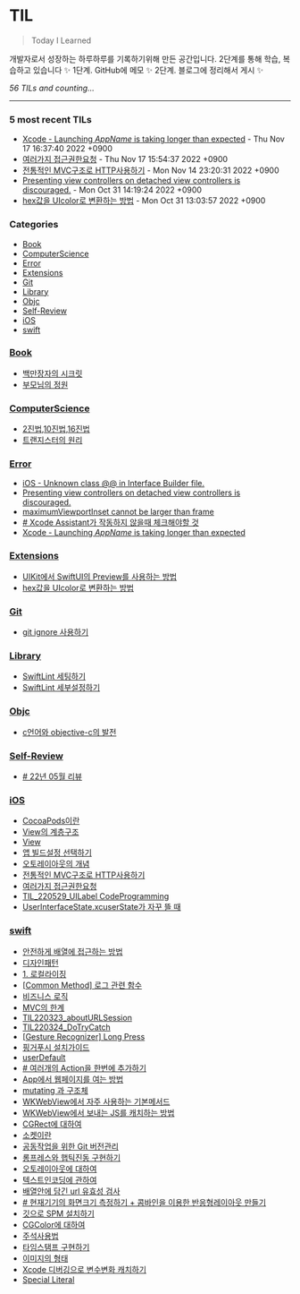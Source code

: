 # TIL
> Today I Learned

개발자로서 성장하는 하루하루를 기록하기위해 만든 공간입니다. 2단계를 통해 학습, 복습하고 있습니다 ✨
  1단계. GitHub에 메모 ✨
  2단계. 블로그에 정리해서 게시 ✨


_56 TILs and counting..._

---

### 5 most recent TILs

- [Xcode - Launching _AppName_ is taking longer than expected](Error/xcodeError_Launching_is_taking_longer_than.md) - Thu Nov 17 16:37:40 2022 +0900
- [여러가지 접근권한요청](iOS/TIL221117_Various_Privacy_Usage.md) - Thu Nov 17 15:54:37 2022 +0900
- [전통적인 MVC구조로 HTTP사용하기](iOS/TIL221114_Traditional_MVC.md) - Mon Nov 14 23:20:31 2022 +0900
- [Presenting view controllers on detached view controllers is discouraged.](Error/TIL221031_Alert_In_UIViewController_Init.md) - Mon Oct 31 14:19:24 2022 +0900
- [hex값을 UIcolor로 변환하는 방법](Extensions/TIL221025_convertHexToUIColor.md) - Mon Oct 31 13:03:57 2022 +0900

### Categories

- [Book](#Book)
- [ComputerScience](#ComputerScience)
- [Error](#Error)
- [Extensions](#Extensions)
- [Git](#Git)
- [Library](#Library)
- [Objc](#Objc)
- [Self-Review](#Self-Review)
- [iOS](#iOS)
- [swift](#swift)

### [Book](#Book)
- [백만장자의 시크릿](Book/220604_BookReview_Millionaire_Secret.md)
- [부모님의 정원](Book/TIL_220601_parentsGarden.md)

### [ComputerScience](#ComputerScience)
- [2진법,10진법,16진법](ComputerScience/221021_baseRadix.md)
- [트랜지스터의 원리](ComputerScience/221024_transister.md)

### [Error](#Error)
- [iOS - Unknown class @@ in Interface Builder file.](Error/TIL221027_xcodeError.md)
- [Presenting view controllers on detached view controllers is discouraged.](Error/TIL221031_Alert_In_UIViewController_Init.md)
- [maximumViewportInset cannot be larger than frame](Error/TIL221101_viewResizing.md)
- [# Xcode Assistant가 작동하지 않을때 체크해야할 것](Error/TIL_220531_XcodeAssistant.md)
- [Xcode - Launching _AppName_ is taking longer than expected](Error/xcodeError_Launching_is_taking_longer_than.md)

### [Extensions](#Extensions)
- [UIKit에서 SwiftUI의 Preview를 사용하는 방법](Extensions/221031_PreviewProvier.md)
- [hex값을 UIcolor로 변환하는 방법](Extensions/TIL221025_convertHexToUIColor.md)

### [Git](#Git)
- [git ignore 사용하기](Git/TIL221108_how_to_make_ignore.md)

### [Library](#Library)
- [SwiftLint 세팅하기](Library/TIL221028_SwiftLint.md)
- [SwiftLint 세부설정하기](Library/TIL221101_SwiftLintCustomRule.md)

### [Objc](#Objc)
- [c언어와 objective-c의 발전](Objc/TIL220421_aboutObjectiveC.md)

### [Self-Review](#Self-Review)
- [# 22년 05월 리뷰](Self-Review/TIL220530_MayReview.md)

### [iOS](#iOS)
- [CocoaPods이란](iOS/TIL220311_cocoaPods&Spm.md)
- [View의 계층구조](iOS/TIL220314_addSubView.md)
- [View](iOS/TIL220315_aboutViewSummary.md)
- [앱 빌드설정 선택하기](iOS/TIL221103_XcodeBuildSet.md)
- [오토레이아웃의 개념](iOS/TIL221107_AutoLayout.md)
- [전통적인 MVC구조로 HTTP사용하기](iOS/TIL221114_Traditional_MVC.md)
- [여러가지 접근권한요청](iOS/TIL221117_Various_Privacy_Usage.md)
- [TIL_220529_UILabel CodeProgramming](iOS/TIL_220529_UILabelCodeProgramming.md)
- [UserInterfaceState.xcuserState가 자꾸 뜰 때](iOS/what_is_UserInterfaceState.md)

### [swift](#swift)
- [안전하게 배열에 접근하는 방법](swift/TIL220310_contactArraySafely.md)
- [디자인패턴](swift/TIL220316_aboutMVVM&Init.md)
- [1. 로컬라이징](swift/TIL220317_aboutLocalize&UIScreen&&UIDevice.md)
- [[Common Method] 로그 관련 함수](swift/TIL220318_aboutLogMethod.md)
- [비즈니스 로직](swift/TIL220321_aboutBusinessLogic.md)
- [MVC의 한계](swift/TIL220322_AboutMVC_NavigationController.md)
- [TIL220323_aboutURLSession](swift/TIL220323_aboutURLSession.md)
- [TIL220324_DoTryCatch](swift/TIL220324_AboutDoTryCatch.md)
- [[Gesture Recognizer] Long Press](swift/TIL220325_GestureRecognizer_LongPress.md)
- [핑거푸시 설치가이드](swift/TIL220330_fingerPush.md)
- [userDefault](swift/TIL220331_AboutUserDefualt.md)
- [# 여러개의 Action을 한번에 추가하기](swift/TIL220404_forEach.md)
- [App에서 웹페이지를 여는 방법](swift/TIL220406_webView.md)
- [mutating 과 구조체](swift/TIL220413_mutating.md)
- [WKWebView에서 자주 사용하는 기본메서드](swift/TIL220414_WKWebViewDelegage.md)
- [WKWebView에서 보내는 JS를 캐치하는 방법](swift/TIL220415_WKWebViewCatchingJS.md)
- [CGRect에 대하여](swift/TIL220419_CGRect.md)
- [소켓이란](swift/TIL220420_socket.md)
- [공동작업을 위한 Git 버전관리](swift/TIL220422_GitControl.md)
- [롱프레스와 햅틱진동 구현하기](swift/TIL220426_HapticAndLongpress.md)
- [오토레이아웃에 대하여](swift/TIL220514_autoLayout.md)
- [텍스트인코딩에 관하여](swift/TIL220517_aboutTextEncoding.md)
- [배열안에 담긴 url 유효성 검사](swift/TIL220520_aboutCheckArrayComponent.md)
- [# 현재기기의 화면크기 측정하기 + 콤바인을 이용한 반응형레이아웃 만들기](swift/TIL220523_currentDeviceCheck&useCombineReactiveAutoLayout.md)
- [깃으로 SPM 설치하기](swift/TIL220524_HowToUseSPM.md)
- [CGColor에 대하여](swift/TIL220525_aboutUIColorCgColor.md)
- [주석사용법](swift/TIL220528_PragmaMark.md)
- [타임스탬프 구현하기](swift/TIL220914_TimeStamp.md)
- [이미지의 형태](swift/TIL220915_KindsOfImageFormats.md)
- [Xcode 디버깅으로 변수변화 캐치하기](swift/TIL221026_howToDebugging.md)
- [Special Literal](swift/TIL_220527_specialLiteral.md)

[1]: https://simonwillison.net/2020/Apr/20/self-rewriting-readme/
[2]: https://github.com/jbranchaud/til

